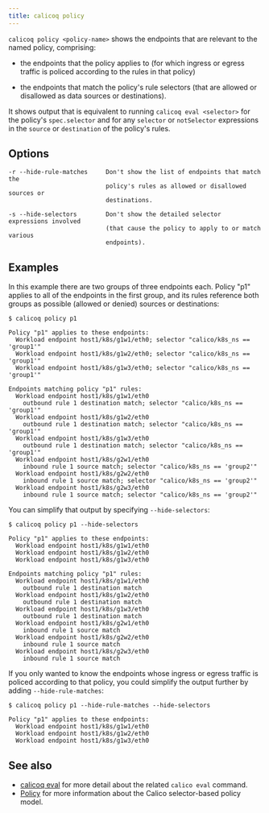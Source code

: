 ```yaml
---
title: calicoq policy
---
```


`calicoq policy <policy-name>` shows the endpoints that are relevant to the
named policy, comprising:

- the endpoints that the policy applies to (for which ingress or egress traffic
  is policed according to the rules in that policy)

- the endpoints that match the policy's rule selectors (that are allowed or
  disallowed as data sources or destinations).

It shows output that is equivalent to running `calicoq eval <selector>` for the
policy's `spec.selector` and for any `selector` or `notSelector` expressions in
the `source` or `destination` of the policy's rules.

## Options

```
-r --hide-rule-matches     Don't show the list of endpoints that match the
                           policy's rules as allowed or disallowed sources or
                           destinations.

-s --hide-selectors        Don't show the detailed selector expressions involved
                           (that cause the policy to apply to or match various
                           endpoints).
```

## Examples

In this example there are two groups of three endpoints each.  Policy "p1"
applies to all of the endpoints in the first group, and its rules reference
both groups as possible (allowed or denied) sources or destinations:
```
$ calicoq policy p1

Policy "p1" applies to these endpoints:
  Workload endpoint host1/k8s/g1w1/eth0; selector "calico/k8s_ns == 'group1'"
  Workload endpoint host1/k8s/g1w2/eth0; selector "calico/k8s_ns == 'group1'"
  Workload endpoint host1/k8s/g1w3/eth0; selector "calico/k8s_ns == 'group1'"

Endpoints matching policy "p1" rules:
  Workload endpoint host1/k8s/g1w1/eth0
    outbound rule 1 destination match; selector "calico/k8s_ns == 'group1'"
  Workload endpoint host1/k8s/g1w2/eth0
    outbound rule 1 destination match; selector "calico/k8s_ns == 'group1'"
  Workload endpoint host1/k8s/g1w3/eth0
    outbound rule 1 destination match; selector "calico/k8s_ns == 'group1'"
  Workload endpoint host1/k8s/g2w1/eth0
    inbound rule 1 source match; selector "calico/k8s_ns == 'group2'"
  Workload endpoint host1/k8s/g2w2/eth0
    inbound rule 1 source match; selector "calico/k8s_ns == 'group2'"
  Workload endpoint host1/k8s/g2w3/eth0
    inbound rule 1 source match; selector "calico/k8s_ns == 'group2'"
```

You can simplify that output by specifying `--hide-selectors`:
```
$ calicoq policy p1 --hide-selectors

Policy "p1" applies to these endpoints:
  Workload endpoint host1/k8s/g1w1/eth0
  Workload endpoint host1/k8s/g1w2/eth0
  Workload endpoint host1/k8s/g1w3/eth0

Endpoints matching policy "p1" rules:
  Workload endpoint host1/k8s/g1w1/eth0
    outbound rule 1 destination match
  Workload endpoint host1/k8s/g1w2/eth0
    outbound rule 1 destination match
  Workload endpoint host1/k8s/g1w3/eth0
    outbound rule 1 destination match
  Workload endpoint host1/k8s/g2w1/eth0
    inbound rule 1 source match
  Workload endpoint host1/k8s/g2w2/eth0
    inbound rule 1 source match
  Workload endpoint host1/k8s/g2w3/eth0
    inbound rule 1 source match
```

If you only wanted to know the endpoints whose ingress or egress traffic is
policed according to that policy, you could simplify the output further by
adding `--hide-rule-matches`:
```
$ calicoq policy p1 --hide-rule-matches --hide-selectors

Policy "p1" applies to these endpoints:
  Workload endpoint host1/k8s/g1w1/eth0
  Workload endpoint host1/k8s/g1w2/eth0
  Workload endpoint host1/k8s/g1w3/eth0
```

## See also

-  [calicoq eval]({{site.baseurl}}/{{page.version}}/reference/calicoq/eval) for
   more detail about the related `calico eval` command.
-  [Policy]({{site.baseurl}}/{{page.version}}/reference/calicoctl/resources/policy) for
   more information about the Calico selector-based policy model.
